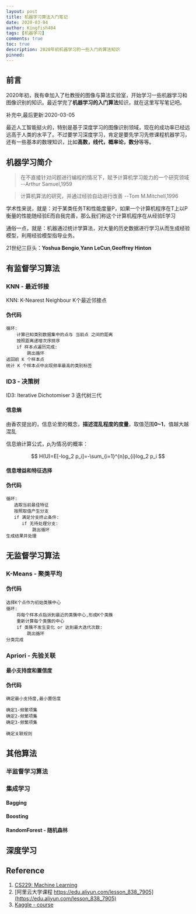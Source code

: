 ```yaml
---
layout: post
title: 机器学习算法入门笔记
date: 2020-03-04
author: Kingfish404
tags: [机器学习]
comments: true
toc: true
description: 2020年初机器学习的一些入门的算法知识
pinned: 
---
```


## 前言

2020年初，我有幸加入了杜教授的图像与算法实验室，开始学习一些机器学习和图像识别的知识。最近学完了**机器学习的入门算法**知识，就在这里写写笔记吧。

补充中,最后更新:2020-03-05
<!-- more -->

最近人工智能挺火的，特别是基于深度学习的图像识别领域，现在的成功率已经远远高于人类的水平了。不过要学习深度学习，肯定是要先学习先修课程机器学习，还有一些基本的数理知识，比如**高数，线代，概率论，数分**等等。

## 机器学习简介

> 在不直接针对问题进行编程的情况下，赋予计算机学习能力的一个研究领域 --Arthur Samuel,1959

> 计算机算法的研究，并通过经验自动进行改善 --Tom M.Mitchell,1996

学术性来说，就是：对于某类任务T和性能度量P，如果一个计算机程序在T上以P衡量的性能随经验E而自我完善，那么我们称这个计算机程序在从经验E学习

通俗一点，就是：机器通过统计学算法，对大量的历史数据进行学习从而生成经验模型，利用经验模型指导业务。

21世纪三巨头：**Yoshua Bengio**,**Yann LeCun**,**Geoffrey Hinton**

## 有监督学习算法

### KNN - 最近邻接

KNN: K-Nearest Neighbour K个最近邻接点

#### 伪代码

```
循环:
    计算已知类别数据集中的点与 当前点 之间的距离
    按照距离递增次序排序
    if 样本点遍历完成:
        跳出循环
返回前 K 个样本点
统计 K 个样本点中出现频率最高的类别标签
```

### ID3 - 决策树

ID3: Iterative Dichotomiser 3 迭代树三代

#### 信息熵

由香农提出的，信息论里的概念，**描述混乱程度的度量**，取值范围**0~1**，值越大越混乱

信息熵计算公式，$p_i$为情况$i$的概率：

$$
H(U)=E[-log_2 p_i]=-\sum_{i=1}^{n}p_{i}log_2 p_i 
$$


#### 信息增益和特征选择

#### 伪代码

```
循环:
   选取当前最佳特征
   按照取值产生分支
   if 满足分支终止条件:
      if 无待处理分支:
          跳出循环
生成结果并处理
```

## 无监督学习算法

### K-Means - 聚类平均

#### 伪代码

```
选择K个点作为初始类簇中心
循环:
    将每个样本点指派到最近的类簇中心,形成K个类簇
    重新计算每个类簇的中心
    if 类簇不发生变化 or 达到最大迭代次数:
        跳出循环
分类完成
```

### Apriori - 先验关联

#### 最小支持度和置信度

#### 伪代码
```
确定最小支持度,最小置信度

确定1-频繁项集
确定2-频繁项集
确定3-频繁项集

确定关联规则
```

## 其他算法

### 半监督学习算法

### 集成学习

#### Bagging

#### Boosting

#### RandomForest - 随机森林

## 深度学习

## Reference
1. [CS229: Machine Learning](http://cs229.stanford.edu/)
2. [阿里云大学课程 https://edu.aliyun.com/lesson_838_7905](https://edu.aliyun.com/lesson_838_7905)
3. [Kaggle - course](https://www.kaggle.com/learn/intermediate-machine-learning)